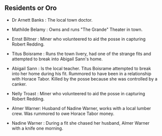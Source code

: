## Residents or Oro

* Dr Arnett Banks : The local town doctor.

* Mathilde Belamy : Owns and runs "The Grande" Theater in town.

* Ernst Biltner : Miner who volunteered to aid the posse in capturing Robert Redding.

* Titus Boisrame : Runs the town livery, had one of the strange fits and attempted to break into Abigail Sann's home.

* Abigail Sann : Is the local teacher. Titus Boisrame attempted to break into her home during his fit. Rummored to have been in a relationship with Horace Tabor. Killed by the posse because she was controlled by a canker.

* Nelly Troast : Miner who volunteered to aid the posse in capturing Robert Redding.

* Almer Warner: Husband of Nadine Warner, works with a local lumber crew. Was rummored to owe Horace Tabor money.

* Nadine Warner : During a fit she chased her husband, Almer Warner with a knife one morning.
